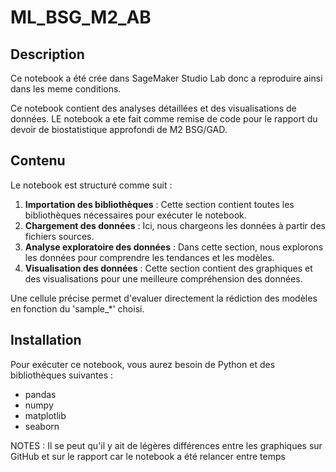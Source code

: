 # ML_BSG_M2_AB

## Description
Ce notebook a été crée dans SageMaker Studio Lab donc a reproduire ainsi dans les meme conditions.

Ce notebook contient des analyses détaillées et des visualisations de données. LE notebook a ete fait comme remise de code pour le rapport du devoir de biostatistique approfondi de M2 BSG/GAD.

## Contenu

Le notebook est structuré comme suit :

1. **Importation des bibliothèques** : Cette section contient toutes les bibliothèques nécessaires pour exécuter le notebook.
2. **Chargement des données** : Ici, nous chargeons les données à partir des fichiers sources.
3. **Analyse exploratoire des données** : Dans cette section, nous explorons les données pour comprendre les tendances et les modèles.
4. **Visualisation des données** : Cette section contient des graphiques et des visualisations pour une meilleure compréhension des données.

Une cellule précise permet d'evaluer directement la rédiction des modèles en fonction du 'sample_*' choisi.

## Installation

Pour exécuter ce notebook, vous aurez besoin de Python et des bibliothèques suivantes :
- pandas
- numpy
- matplotlib
- seaborn

NOTES : Il se peut qu'il y ait de légères différences entre les graphiques sur GitHub et sur le rapport car le notebook a été relancer entre temps 
